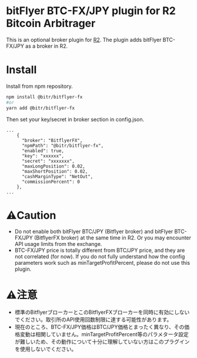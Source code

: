 
# bitFlyer BTC-FX/JPY plugin for R2 Bitcoin Arbitrager
This is an optional broker plugin for [R2](https://github.com/bitrinjani/r2). The plugin adds bitFlyer BTC-FX/JPY as a broker in R2.

# Install

Install from npm repository.

```bash
npm install @bitr/bitflyer-fx
#or
yarn add @bitr/bitflyer-fx
```

Then set your key/secret in broker section in config.json.

```
...
    {
      "broker": "BitflyerFX",
      "npmPath": "@bitr/bitflyer-fx",
      "enabled": true,
      "key": "xxxxxx",
      "secret": "xxxxxxx",
      "maxLongPosition": 0.02,
      "maxShortPosition": 0.02,
      "cashMarginType": "NetOut",
      "commissionPercent": 0
    },
...
```

# ⚠️Caution

- Do not enable both bitFlyer BTC/JPY (Bitflyer broker) and bitFlyer BTC-FX/JPY (BitflyerFX broker) at the same time in R2. Or you may encounter API usage limits from the exchange.
- BTC-FX/JPY price is totally different from BTC/JPY price, and they are not correlated (for now). If you do not fully understand how the config parameters work such as minTargetProfitPercent, please do not use this plugin.

# ⚠️注意
- 標準のBitflyerブローカーとこのBitflyerFXブローカーを同時に有効にしないでください。取引所のAPI使用回数制限に達する可能性があります。
- 現在のところ、BTC-FX/JPY価格はBTC/JPY価格とまったく異なり、その価格変動は相関していません。minTargetProfitPercent等のパラメタータ設定が難しいため、その動作について十分に理解していない方はこのプラグインを使用しないでください。
